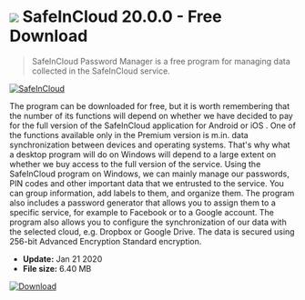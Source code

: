 # ![](https://cdn.softexe.net/static/icon/1/safeincloud-9073.png) SafeInCloud 20.0.0 - Free Download

> SafeInCloud Password Manager is a free program for managing data collected in the SafeInCloud service.

[![SafeInCloud](https://gallery.dpcdn.pl/imgc/Tools/65348/g_-_420x350_1.5_-_x20160204103113_0.png)](https://softexe.net/win/security-privacy/other/safeincloud:aRgc.html)

The program can be downloaded for free, but it is worth remembering that the number of its functions will depend on whether we have decided to pay for the full version of the SafeInCloud application for Android or iOS . One of the functions available only in the Premium version is m.in. data synchronization between devices and operating systems. That's why what a desktop program will do on Windows will depend to a large extent on whether we buy access to the full version of the service.
 Using the SafeInCloud program on Windows, we can mainly manage our passwords, PIN codes and other important data that we entrusted to the service. You can group information, add labels to them, and organize them. The program also includes a password generator that allows you to assign them to a specific service, for example to Facebook or to a Google account. The program also allows you to configure the synchronization of our data with the selected cloud, e.g. Dropbox or Google Drive. The data is secured using 256-bit Advanced Encryption Standard encryption.


- **Update:** Jan 21 2020
- **File size:** 6.40 MB

[![Download](https://cdn.softexe.net/static/img/download.png)](https://softexe.net/win/security-privacy/other/safeincloud:aRgc.html)

